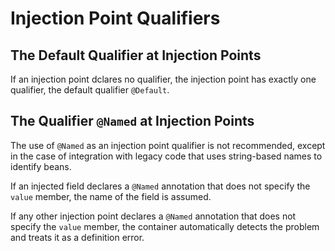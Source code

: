 # Injection Point Qualifiers

## The Default Qualifier at Injection Points

If an injection point dclares no qualifier, the injection point has exactly one qualifier, the default qualifier `@Default`.


## The Qualifier `@Named` at Injection Points

The use of `@Named` as an injection point qualifier is not recommended, except in the case of integration with legacy code that uses string-based names to identify beans.

If an injected field declares a `@Named` annotation that does not specify the `value` member, the name of the field is assumed.

If any other injection point declares a `@Named` annotation that does not specify the `value` member, the container automatically detects the problem and treats it as a definition error.

